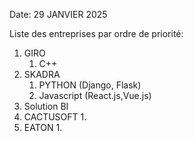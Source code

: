 Date: 29 JANVIER 2025

Liste des entreprises par ordre de priorité:
1. GIRO
	1. C++
2. SKADRA
	1. PYTHON (Django, Flask)
	2. Javascript (React.js,Vue.js)
3. Solution BI
4. CACTUSOFT
	1. 
5. EATON
	1. 

